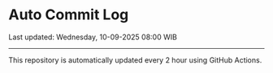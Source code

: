 # Auto Commit Log

Last updated: Wednesday, 10-09-2025 08:00 WIB

---

This repository is automatically updated every 2 hour using GitHub Actions.
